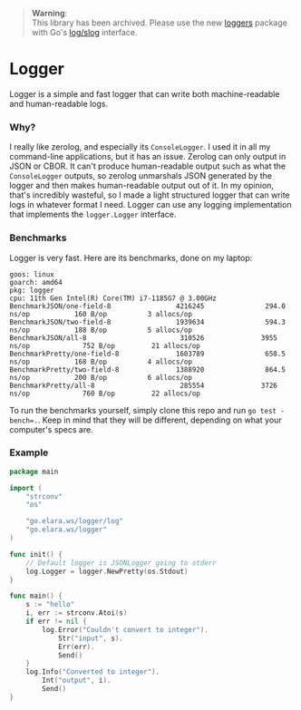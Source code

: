 > **Warning**: \
> This library has been archived. Please use the new [loggers](https://pkg.go.dev/go.elara.ws/loggers) package with Go's [log/slog](https://pkg.go.dev/log/slog) interface.

# Logger

Logger is a simple and fast logger that can write both machine-readable and human-readable logs.

### Why?

I really like zerolog, and especially its `ConsoleLogger`. I used it in all my command-line applications, but it has an issue. Zerolog can only output in JSON or CBOR. It can't produce human-readable output such as what the `ConsoleLogger` outputs, so zerolog unmarshals JSON generated by the logger and then makes human-readable output out of it. In my opinion, that's incredibly wasteful, so I made a light structured logger that can write logs in whatever format I need. Logger can use any logging implementation that implements the `logger.Logger` interface.

### Benchmarks

Logger is very fast. Here are its benchmarks, done on my laptop:

```text
goos: linux
goarch: amd64
pkg: logger
cpu: 11th Gen Intel(R) Core(TM) i7-1185G7 @ 3.00GHz
BenchmarkJSON/one-field-8                4216245               294.0 ns/op           160 B/op          3 allocs/op
BenchmarkJSON/two-field-8                1939634               594.3 ns/op           188 B/op          5 allocs/op
BenchmarkJSON/all-8                       310526              3955 ns/op             752 B/op         21 allocs/op
BenchmarkPretty/one-field-8              1603789               658.5 ns/op           168 B/op          4 allocs/op
BenchmarkPretty/two-field-8              1388920               864.5 ns/op           200 B/op          6 allocs/op
BenchmarkPretty/all-8                     285554              3726 ns/op             760 B/op         22 allocs/op
```

To run the benchmarks yourself, simply clone this repo and run `go test -bench=.`. Keep in mind that they will be different, depending on what your computer's specs are.

### Example

```go
package main

import (
    "strconv"
    "os"

    "go.elara.ws/logger/log"
    "go.elara.ws/logger"
)

func init() {
    // Default logger is JSONLogger going to stderr
    log.Logger = logger.NewPretty(os.Stdout)
}

func main() {
    s := "hello"
    i, err := strconv.Atoi(s)
    if err != nil {
        log.Error("Couldn't convert to integer").
            Str("input", s).
            Err(err).
            Send()
    }
    log.Info("Converted to integer").
        Int("output", i).
        Send()
}
```
